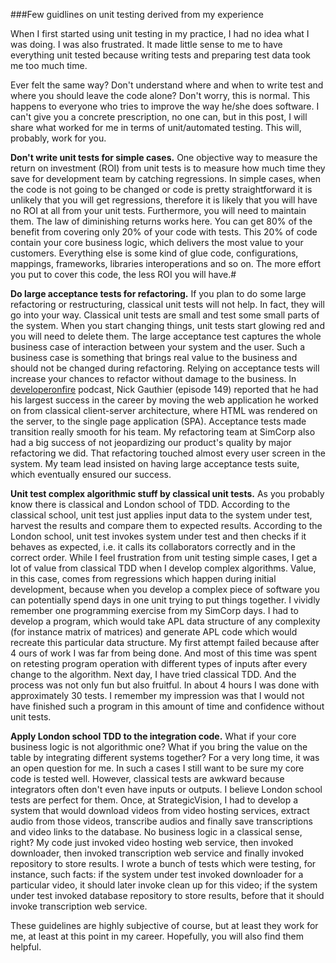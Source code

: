 ###Few guidlines on unit testing derived from my experience

When I first started using unit testing in my practice, I had no idea what I was doing. I was also frustrated. It made little sense to me to have everything unit tested because writing tests and preparing test data took me too much time.

Ever felt the same way? Don't understand where and when to write test and where you should leave the code alone? Don't worry, this is normal. This happens to everyone who tries to improve the way he/she does software. I can't give you a concrete prescription, no one can, but in this post, I will share what worked for me in terms of unit/automated testing. This will, probably, work for you. 

**Don't write unit tests for simple cases.** One objective way to measure the return on investment (ROI) from unit tests is to measure how much time they save for development team by catching regressions. In simple cases, when the code is not going to be changed or code is pretty straightforward it is unlikely that you will get regressions, therefore it is likely that you will have no ROI at all from your unit tests. Furthermore, you will need to maintain them. The law of diminishing returns works here. You can get 80% of the benefit from covering only 20% of your code with tests. This 20% of code contain your core business logic, which delivers the most value to your customers. Everything else is some kind of glue code, configurations, mappings, frameworks, libraries interoperations and so on. The more effort you put to cover this code, the less ROI you will have.#

**Do large acceptance tests for refactoring.** If you plan to do some large refactoring or restructuring, classical unit tests will not help. In fact, they will go into your way. Classical unit tests are small and test some small parts of the system. When you start changing things, unit tests start glowing red and you will need to delete them. The large acceptance test captures the whole business case of interaction between your system and the user. Such a business case is something that brings real value to the business and should not be changed during refactoring. Relying on acceptance tests will increase your chances to refactor without damage to the business. In [developeronfire](http://developeronfire.com/) podcast, Nick Gauthier (episode 149) reported that he had his largest success in the career by moving the web application he worked on from classical client-server architecture, where HTML was rendered on the server, to the single page application (SPA). Acceptance tests made transition really smooth for his team. My refactoring team at SimCorp also had a big success of not jeopardizing our product's quality by major refactoring we did. That refactoring touched almost every user screen in the system. My team lead insisted on having large acceptance tests suite, which eventually ensured our success.

**Unit test complex algorithmic stuff by classical unit tests.** As you probably know there is classical and London school of TDD. According to the classical school, unit test just applies input data to the system under test, harvest the results and compare them to expected results. According to the London school, unit test invokes system under test and then checks if it behaves as expected, i.e. it calls its collaborators correctly and in the correct order. While I feel frustration from unit testing simple cases, I get a lot of value from classical TDD when I  develop complex algorithms. Value, in this case, comes from regressions which happen during initial development, because when you develop a complex piece of software you can potentially spend days in one unit trying to put things together. I vividly remember one programming exercise from my SimCorp days. I had to develop a program, which would take APL data structure of any complexity (for instance matrix of matrices) and generate APL code which would recreate this particular data structure. My first attempt failed because after 4 ours of work I was far from being done. And most of this time was spent on retesting program operation with different types of inputs after every change to the algorithm. Next day, I have tried classical TDD. And the process was not only fun but also fruitful. In about 4 hours I was done with approximately 30 tests. I remember my impression was that I would not have finished such a program in this amount of time and confidence without unit tests. 

**Apply London school TDD to the integration code.** What if your core business logic is not algorithmic one? What if you bring the value on the table by integrating different systems together? For a very long time, it was an open question for me. In such a cases I still want to be sure my core code is tested well. However, classical tests are awkward because integrators often don't even have inputs or outputs. I believe London school tests are perfect for them. Once, at StrategicVision, I had to develop a system that would download videos from video hosting services, extract audio from those videos, transcribe audios and finally save transcriptions and video links to the database. No business logic in a classical sense, right? My code just invoked video hosting web service, then invoked downloader, then invoked transcription web service and finally invoked repository to store results. I wrote a bunch of tests which were testing, for instance, such facts: if the system under test invoked downloader for a particular video, it should later invoke clean up for this video; if the system under test invoked database repository to store results, before that it should invoke transcription web service. 

These guidelines are highly subjective of course, but at least they work for me, at least at this point in my career. Hopefully, you will also find them helpful.
